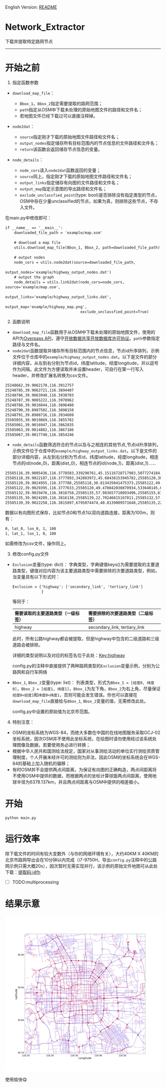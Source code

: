 English Version: [README](https://github.com/ImLaoBJie/Network_Extractor/blob/master/README_en.md)


# Network_Extractor
 下载并提取特定路网节点

---
# 开始之前
1. 指定函数参数
- `download_map_file`：
  - `Bbox_1`，`Bbox_2`指定需要提取的路网范围；
  - `path`指定从OSM中下载未处理的原始地图文件的路径和文件名；
  - 若地图文件已经下载过可以直接注释掉。

- `node2dat`：
  - `source`指定刚才下载的原始地图文件路径和文件名；
  - `output_nodes`指定储存所有目标范围内的节点信息的文件路径和文件名；
  - `return`该函数会返回储存节点信息的变量。

- `node_details`：
  - `node_cors`读入`node2dat`函数返回的变量；
  - `source`同上，指定刚才下载的原始地图文件路径和文件名；
  - `output_links`指定储存有向图的文件路径和文件名；
  - `output_map`指定示意图的导出路径和文件名；
  - `exclude_unclassfied_point`(type: bool)是否排除没有指定类型的节点，OSM中存在少量unclassified的节点，如果为真，则排除这些节点，不存入文件。

在main.py中修改即可：
```
if __name__ == '__main__':
    downloaded_file_path = 'example/map.osm'

    # download a map file
    utils.download_map_file(Bbox_1, Bbox_2, path=downloaded_file_path)

    # output nodes
    node_cors = utils.node2dat(source=downloaded_file_path,
                               output_nodes='example/highway_output_nodes.dat')
    # output the graph
    node_details = utils.link2dat(node_cors=node_cors, source='example/map.osm',
                                  output_links='example/highway_output_links.dat',
                                  output_map='example/highway_map.png',
                                  exclude_unclassfied_point=True)
```

2. 函数说明
 - `download_map_file`函数用于从OSM中下载未处理的原始地图文件，使用的API为[Overpass API](https://overpass-api.de/api/map?bbox=)，遵守[开放数据共享开放数据库许可协议](https://opendatacommons.org/licenses/odbl/1.0/)。`path`参数指定路径与文件名。
 - `node2dat`函数提取并储存所有目标范围内的节点信息，节点id升序排列，示例文件位于仓库中的`example/highway_output_nodes.dat`。以下是文件的部分详细内容，从左到右分别为节点id，纬度latitude，经度longitude，并以逗号作为间隔。此文件为方便读取并未设置header，可自行在第一行写入header，并修改扩展名转换为csv文件。
 
```
25248662,39.9062170,116.3912757
25248785,39.9062721,116.3894407
25248786,39.9063940,116.3930703
25248787,39.9065222,116.3970962
25248788,39.9016044,116.3896480
25248790,39.8987502,116.3898158
25248791,39.8988716,116.3934609
25585055,39.9019869,116.3855782
25585061,39.9016947,116.3862835
25585063,39.9014882,116.3867186
25585067,39.9017740,116.3854246
```
 
 - `node_details`函数筛选符合的节点以及与之相连的其他节点,节点id升序排列，示例文件位于仓库中的`example/highway_output_links.dat`。以下是文件的部分详细内容，从左到右分别为节点id，纬度latitude，经度longitude，相连节点的id(node_0)，距离(dist_0)，相连节点的id(node_1)，距离(dist_1)......
 
```
25585116,39.9005436,116.3778503,339290761,45.15116728717983,5077274184,98.02485049470219
25585118,39.9022187,116.3777893,342803972,45.68438153945782,25585120,30.813435041475373
25585120,39.9024955,116.377788,25585118,30.813435041475373,25585122,49.470842030870934
25585122,39.9029395,116.3777633,25585120,49.470842030870934,533648145,68.41284263615997,5115805573,49.552443548807574
25585132,39.9029476,116.3816758,25585135,57.983657710893496,25585155,67.23514811948993
25585135,39.9024289,116.3816138,25585139,22.70246815167011,25585132,57.983657710893496
25585139,39.9022258,116.3815897,6795074474,40.8139009571648,25585135,22.70246815167011
```

数据以有向图形式保存，比如节点0和节点1以双向道路连接，距离为100m，则有：

```
0, lat_0, lon_0, 1, 100
1, lat_1, lon_1, 0, 100
```

如需修改为csv文件，操作同上。

3. 修改config.py文件
- `Exclusion`变量(type: dict)：
  字典类型，字典键值keys()为需要提取的主要道路类型，键值对应内容为该主要道路类型中需要排除的次要道路类型，例如，当变量具有以下形式时：
  ```
  Exclusion = {'highway': ['secondary_link', 'tertiary_link']
               }
  ```
  等同于：
  
  需要读取的主要道路类型（一级标签） | 需要排除的次要道路类型（二级标签）
  ------------ | -------------
  highway | secondary_link, tertiary_link
  
  此时，所有公路highway都会被提取，但是highway中包含的二级道路和三级道路会被排除。
  
  详细的类型说明以及对应的标签名位于此处：[Key:highway](https://wiki.openstreetmap.org/wiki/Key:highway?uselang=zh-CN)
  
  config.py的注释中直接提供了两种路网类型的`Exclusion`变量示例，分别为公路网和自行车网络
  
- `Bbox_1`, `Bbox_2`变量(type: list)：
  列表类型，形式为`Bbox_1 = [经度0, 纬度0]`，`Bbox_2 = [经度1, 纬度1]`，`Bbox_1`为左下角，`Bbox_2`为右上角，尽量保证`经度0<经度1`和`纬度0<纬度1`，否则可能会发生错误。你也可以直接在`download_map_file`直接给与`Bbox_1`, `Bbox_2`变量的值，无需修改此处。
  
  config.py中设置的原始值为北京市范围。
  
4. 特别注意：
 - OSM的坐标系统为WGS-84，而绝大多数在中国的在线地图服务采取GCJ-02坐标系统，因次OSM并不使用此坐标系统，在绘图时请勿使用经过该系统处理图像及数据，若要使用务必进行转换；
 - 根据中华人民共和国测绘法规定，国家对从事测绘活动的单位实行测绘资质管理制度，个人开展未经许可的测绘则为非法，因此OSM的坐标系统会在WGS-84的基础上加入随机的偏移；
 - 有时OSM并不会提供两点间距离，为保证有向图的正确构造，两点间距离将不使用OSM中提供的数据，而根据两点的坐标计算球面两点间距离，使用地球半径为6378.137km，并且两点间距离与OSM中提供的相差极小。
 
 # 开始
 ```
 python main.py
 ```
 
 # 运行效率
 除下载文件的时间有较大变数外（与你的网络环境有关），大约40KM X 40KM的北京市路网导出会在10分钟以内完成（i7-9750H，导出`config.py`注释中的公路网示例只需大概20s），因次暂时无需实现并行，该示例的原始文件地图可从此处下载：[提取码:i4fh](https://pan.baidu.com/s/1y1iw_Ry7ZL-uQPz6C4p7wg)
 
 - [ ] TODO:multiprocessing
 
 # 结果示意
 
 ![HighwayNetwork](https://github.com/ImLaoBJie/Network_Extractor/blob/master/example/highway_map.png)
 

 使用愉快:yum:
